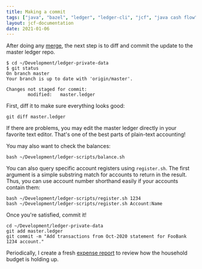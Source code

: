 ```yaml
---
title: Making a commit
tags: ["java", "bazel", "ledger", "ledger-cli", "jcf", "java cash flow", "commit", "git"]
layout: jcf-documentation
date: 2021-01-06
---
```


After doing any [merge](/jcf/merging.html), the next step is to diff and commit the update to the master ledger repo.

```
$ cd ~/Development/ledger-private-data
$ git status
On branch master
Your branch is up to date with 'origin/master'.

Changes not staged for commit:
        modified:   master.ledger
```

First, diff it to make sure everything looks good:

```
git diff master.ledger
```

If there are problems, you may edit the master ledger directly in your favorite text editor. That's one of the best parts of plain-text accounting!

You may also want to check the balances:

```
bash ~/Development/ledger-scripts/balance.sh 
```

You can also query specific account registers using `register.sh`. The first argument is a simple substring match for accounts to return in the result. Thus, you can use account number shorthand easily if your accounts contain them:

```
bash ~/Development/ledger-scripts/register.sh 1234
bash ~/Development/ledger-scripts/register.sh Account:Name
```

Once you're satisfied, commit it!

```
cd ~/Development/ledger-private-data
git add master.ledger
git commit -m "Add transactions from Oct-2020 statement for FooBank 1234 account."
```

Periodically, I create a fresh [expense report](/jcf/expense_report.html) to review how the household budget is holding up.
